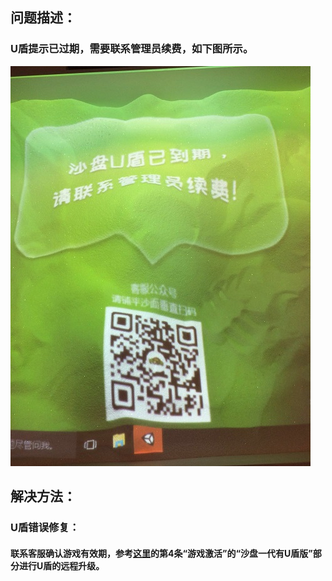 ## 问题描述：
### U盾提示已过期，需要联系管理员续费，如下图所示。
![""](images/MagicIsland-Dongle-1-1.jpg)
## 解决方法：
### U盾错误修复：
#### 联系客服确认游戏有效期，参考[这里](MagicIsland-Update-Q2.html "沙盘一代游戏更新教程")的第4条“游戏激活”的“沙盘一代有U盾版”部分进行U盾的远程升级。